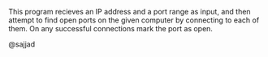 This program recieves an IP address and a port range as input, and then attempt to find open ports on the given computer by connecting to each of them. On any successful connections mark the port as open.

@sajjad
